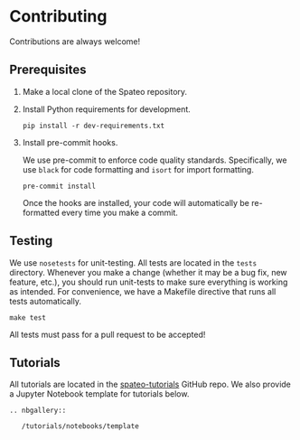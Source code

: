 ```{highlight} shell
```

# Contributing

Contributions are always welcome!

## Prerequisites

1. Make a local clone of the Spateo repository.

2. Install Python requirements for development.

    ```
    pip install -r dev-requirements.txt
    ```

3. Install pre-commit hooks.

    We use pre-commit to enforce code quality standards. Specifically, we use
    `black` for code formatting and `isort` for import formatting.

    ```
    pre-commit install
    ```

    Once the hooks are installed, your code will automatically be re-formatted
    every time you make a commit.

## Testing

We use `nosetests` for unit-testing. All tests are located in the `tests` directory.
Whenever you make a change (whether it may be a bug fix, new feature, etc.), you
should run unit-tests to make sure everything is working as intended. For
convenience, we have a Makefile directive that runs all tests automatically.

```
make test
```

All tests must pass for a pull request to be accepted!

## Tutorials

All tutorials are located in the [spateo-tutorials](https://github.com/aristoteleo/spateo-tutorials) GitHub repo. We also provide a Jupyter Notebook template for tutorials below.

```{eval-rst}
.. nbgallery::

   /tutorials/notebooks/template

```
